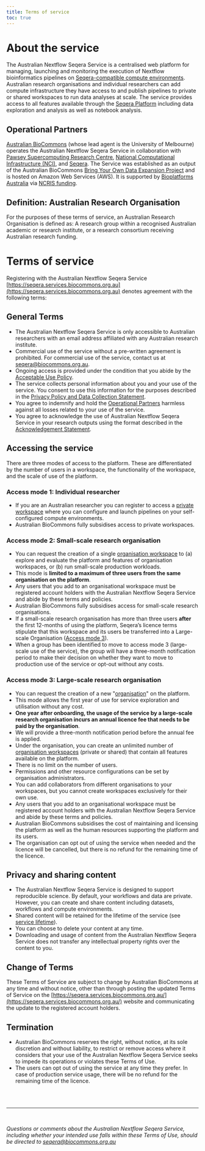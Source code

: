 ```yaml
---
title: Terms of service
toc: true
---
```


# About the service

The Australian Nextflow Seqera Service is a centralised web platform for managing, launching and monitoring the execution of Nextflow bioinformatics pipelines on [Seqera-compatible compute environments](https://docs.seqera.io/platform/latest/compute-envs/overview). Australian research organisations and individual researchers can add compute infrastructure they have access to and publish pipelines to private or shared workspaces to run data analyses at scale. The service provides access to all features available through the [Seqera Platform](https://seqera.io/platform/) including data exploration and analysis as well as notebook analysis.

## Operational Partners

[Australian BioCommons](https://www.biocommons.org.au/) (whose lead agent is the University of Melbourne) operates the Australian Nextflow Seqera Service in collaboration with [Pawsey Supercomputing Research Centre](https://pawsey.org.au/), [National Computational Infrastructure (NCI)](https://nci.org.au/), and [Seqera](https://seqera.io/). The Service was established as an output of the Australian BioCommons [Bring Your Own Data Expansion Project](https://www.biocommons.org.au/byo-data-platform-expansion) and is hosted on Amazon Web Services (AWS). It is supported by [Bioplatforms Australia](https://www.bioplatforms.com/) via [NCRIS funding](https://www.education.gov.au/ncris).

## Definition: Australian Research Organisation

For the purposes of these terms of service, an Australian Research Organisation is defined as: A research group within a recognised Australian academic or research institute, or a research consortium receiving Australian research funding.

# Terms of service

Registering with the Australian Nextflow Seqera Service [https://seqera.services.biocommons.org.au](https://seqera.services.biocommons.org.au) denotes agreement with the following terms:

## General Terms

- The Australian Nextflow Seqera Service is only accessible to Australian researchers with an email address affiliated with any Australian research institute. 
- Commercial use of the service without a pre-written agreement is prohibited. For commercial use of the service, contact us at <seqera@biocommons.org.au>.
- Ongoing access is provided under the condition that you abide by the [Acceptable Use Policy](/nextflow-seqera/main/acceptable-use).
- The service collects personal information about you and your use of the service. You consent to use this information for the purposes described in the [Privacy Policy and Data Collection Statement](/nextflow-seqera/main/privacy).
- You agree to indemnify and hold the [Operational Partners](#operational-partners) harmless against all losses related to your use of the service. 
- You agree to acknowledge the use of Australian Nextflow Seqera Service in your research outputs using the format described in the [Acknowledgement Statement](/nextflow-seqera/main/acknowledgement).


## Accessing the service

There are three modes of access to the platform. These are differentiated by the number of users in a workspace, the functionality of the workspace, and the scale of use of the platform. 

### Access mode 1: Individual researcher

- If you are an Australian researcher you can register to access a [private workspace](https://help.tower.nf/latest/core-concepts/definitions/#workspaces) where you can configure and launch pipelines on your self-configured compute environments.
- Australian BioCommons fully subsidises access to private workspaces.

### Access mode 2: Small-scale research organisation

- You can request the creation of a single [organisation workspace](https://docs.seqera.io/platform/latest/orgs-and-teams/workspace-management) to (a) explore and evaluate the platform and features of organisation workspaces, or (b) run small-scale production workloads.
- This mode is **limited to a maximum of three users from the same organisation on the platform**.
- Any users that you add to an organisational workspace must be registered account holders with the Australian Nextflow Seqera Service and abide by these terms and policies.
- Australian BioCommons fully subsidises access for small-scale research organisations.
- If a small-scale research organisation has more than three users **after** the first 12-months of using the platform, Seqera’s licence terms stipulate that this workspace and its users be transferred into a Large-scale Organisation ([Access mode 3](#access-mode-3-large-scale-research-organisation)).
- When a group has been identified to move to access mode 3 (large-scale use of the service), the group will have a three-month notification period to make their decision on whether they want to move to production use of the service or opt-out without any costs.

### Access mode 3: Large-scale research organisation

- You can request the creation of a new "[organisation](https://docs.seqera.io/platform/latest/orgs-and-teams/organizations)" on the platform.
- This mode allows the first year of use for service exploration and utilisation without any cost.
- **One year after onboarding, the usage of the service by a large-scale research organisation incurs an annual licence fee that needs to be paid by the organisation**.
- We will provide a three-month notification period before the annual fee is applied.
- Under the organisation, you can create an unlimited number of [organisation workspaces](https://docs.seqera.io/platform/latest/orgs-and-teams/workspace-management) (private or shared) that contain all features available on the platform.
- There is no limit on the number of users.
- Permissions and other resource configurations can be set by organisation administrators.
- You can add collaborators from different organisations to your workspaces, but you cannot create workspaces exclusively for their own use.
- Any users that you add to an organisational workspace must be registered account holders with the Australian Nextflow Seqera Service and abide by these terms and policies.
- Australian BioCommons subsidises the cost of maintaining and licensing the platform as well as the human resources supporting the platform and its users.
- The organisation can opt out of using the service when needed and the licence will be cancelled, but there is no refund for the remaining time of the licence.


## Privacy and sharing content

- The Australian Nextflow Seqera Service is designed to support reproducible science. By default, your workflows and data are private. However, you can create and share content including datasets, workflows and compute environments.
- Shared content will be retained for the lifetime of the service (see [service lifetime](/nextflow-seqera/main/service-commitments)).
- You can choose to delete your content at any time.
- Downloading and usage of content from the Australian Nextflow Seqera Service does not transfer any intellectual property rights over the content to you.


## Change of Terms

These Terms of Service are subject to change by Australian BioCommons at any time and without notice, other than through posting the updated Terms of Service on the [https://seqera.services.biocommons.org.au/](https://seqera.services.biocommons.org.au/) website and communicating the update to the registered account holders.


## Termination

- Australian BioCommons reserves the right, without notice, at its sole discretion and without liability, to restrict or remove access where it considers that your use of the Australian Nextflow Seqera Service seeks to impede its operations or violates these Terms of Use.
- The users can opt out of using the service at any time they prefer. In case of production service usage, there will be no refund for the remaining time of the licence.

<br/><br/>
<hr/>
<br/>

*Questions or comments about the Australian Nextflow Seqera Service, including whether your intended use falls within these Terms of Use, should be directed to <seqera@biocommons.org.au>*
